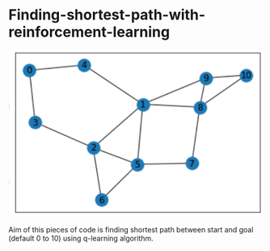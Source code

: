 # Finding-shortest-path-with-reinforcement-learning

![Image of graph](https://raw.githubusercontent.com/muhammetbozkurt/Finding-shortest-path-with-reinforcement-learning/master/graph.png)

Aim of this pieces of code is finding shortest path between start and goal (default 0 to 10) using q-learning algorithm.
